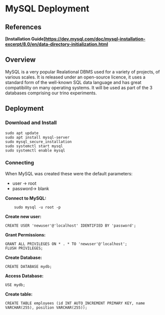 # MySQL Deployment

## References

**[Installation Guide]https://dev.mysql.com/doc/mysql-installation-excerpt/8.0/en/data-directory-initialization.html**

## Overview
MySQL is a very popular Realational DBMS used for a variety of projects, of various scales. It is released under an open-source licence, it uses a standard form of the well-known SQL data language and has great compatibility on many operating systems. It will be used as part of the 3 databases comprising our trino experiments.

## Deployment
### Download and Install
    sudo apt update
    sudo apt install mysql-server
    sudo mysql_secure_installation
    sudo systemctl start mysql
    sudo systemctl enable mysql
### Connecting   

When MySQL was created these were the default parameters:

* user → root
* password→ blank

**Connect to MySQL:**
```
    sudo mysql -u root -p
```    
**Create new user:**
```
CREATE USER 'newuser'@'localhost' IDENTIFIED BY 'password'; 
```
**Grant Permissions:**
```
GRANT ALL PRIVILEGES ON * . * TO 'newuser'@'localhost';
FLUSH PRIVILEGES;
```
**Create Database:**
```
CREATE DATABASE mydb;
```
**Access Database:**
```
USE mydb;
```
**Create table:**
```
CREATE TABLE employees (id INT AUTO_INCREMENT PRIMARY KEY, name VARCHAR(255), position VARCHAR(255));
```

